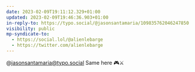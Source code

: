 ```yaml
---
date: 2023-02-09T19:11:12.329+01:00
updated: 2023-02-09T19:46:36.903+01:00
in-reply-to: https://typo.social/@jasonsantamaria/109835762046247850
visibility: public
mp-syndicate-to:
  - https://social.lol/@alienlebarge
  - https://twitter.com/alienlebarge
---
```

@jasonsantamaria@typo.social Same here 🎮⚔️
